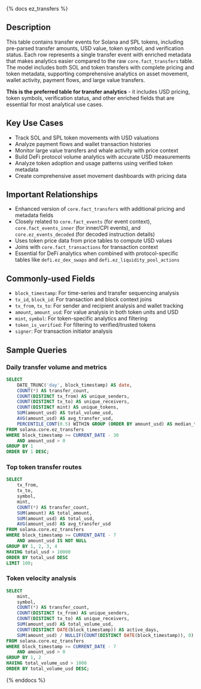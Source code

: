 {% docs ez_transfers %}

## Description
This table contains transfer events for Solana and SPL tokens, including pre-parsed transfer amounts, USD value, token symbol, and verification status. Each row represents a single transfer event with enriched metadata that makes analytics easier compared to the raw `core.fact_transfers` table. The model includes both SOL and token transfers with complete pricing and token metadata, supporting comprehensive analytics on asset movement, wallet activity, payment flows, and large value transfers.

**This is the preferred table for transfer analytics** - it includes USD pricing, token symbols, verification status, and other enriched fields that are essential for most analytical use cases.

## Key Use Cases
- Track SOL and SPL token movements with USD valuations
- Analyze payment flows and wallet transaction histories
- Monitor large value transfers and whale activity with price context
- Build DeFi protocol volume analytics with accurate USD measurements
- Analyze token adoption and usage patterns using verified token metadata
- Create comprehensive asset movement dashboards with pricing data

## Important Relationships
- Enhanced version of `core.fact_transfers` with additional pricing and metadata fields
- Closely related to `core.fact_events` (for event context), `core.fact_events_inner` (for inner/CPI events), and `core.ez_events_decoded` (for decoded instruction details)
- Uses token price data from price tables to compute USD values
- Joins with `core.fact_transactions` for transaction context
- Essential for DeFi analytics when combined with protocol-specific tables like `defi.ez_dex_swaps` and `defi.ez_liquidity_pool_actions`

## Commonly-used Fields
- `block_timestamp`: For time-series and transfer sequencing analysis
- `tx_id`, `block_id`: For transaction and block context joins
- `tx_from`, `tx_to`: For sender and recipient analysis and wallet tracking
- `amount`, `amount_usd`: For value analysis in both token units and USD
- `mint`, `symbol`: For token-specific analytics and filtering
- `token_is_verified`: For filtering to verified/trusted tokens
- `signer`: For transaction initiator analysis

## Sample Queries

### Daily transfer volume and metrics
```sql
SELECT 
    DATE_TRUNC('day', block_timestamp) AS date,
    COUNT(*) AS transfer_count,
    COUNT(DISTINCT tx_from) AS unique_senders,
    COUNT(DISTINCT tx_to) AS unique_receivers,
    COUNT(DISTINCT mint) AS unique_tokens,
    SUM(amount_usd) AS total_volume_usd,
    AVG(amount_usd) AS avg_transfer_usd,
    PERCENTILE_CONT(0.5) WITHIN GROUP (ORDER BY amount_usd) AS median_transfer_usd
FROM solana.core.ez_transfers
WHERE block_timestamp >= CURRENT_DATE - 30
    AND amount_usd > 0
GROUP BY 1
ORDER BY 1 DESC;
```

### Top token transfer routes
```sql
SELECT 
    tx_from,
    tx_to,
    symbol,
    mint,
    COUNT(*) AS transfer_count,
    SUM(amount) AS total_amount,
    SUM(amount_usd) AS total_usd,
    AVG(amount_usd) AS avg_transfer_usd
FROM solana.core.ez_transfers
WHERE block_timestamp >= CURRENT_DATE - 7
    AND amount_usd IS NOT NULL
GROUP BY 1, 2, 3, 4
HAVING total_usd > 10000
ORDER BY total_usd DESC
LIMIT 100;
```

### Token velocity analysis
```sql
SELECT 
    mint,
    symbol,
    COUNT(*) AS transfer_count,
    COUNT(DISTINCT tx_from) AS unique_senders,
    COUNT(DISTINCT tx_to) AS unique_receivers,
    SUM(amount_usd) AS total_volume_usd,
    COUNT(DISTINCT DATE(block_timestamp)) AS active_days,
    SUM(amount_usd) / NULLIF(COUNT(DISTINCT DATE(block_timestamp)), 0) AS daily_avg_volume_usd
FROM solana.core.ez_transfers
WHERE block_timestamp >= CURRENT_DATE - 7
    AND amount_usd > 0
GROUP BY 1, 2
HAVING total_volume_usd > 1000
ORDER BY total_volume_usd DESC;
```

{% enddocs %}
